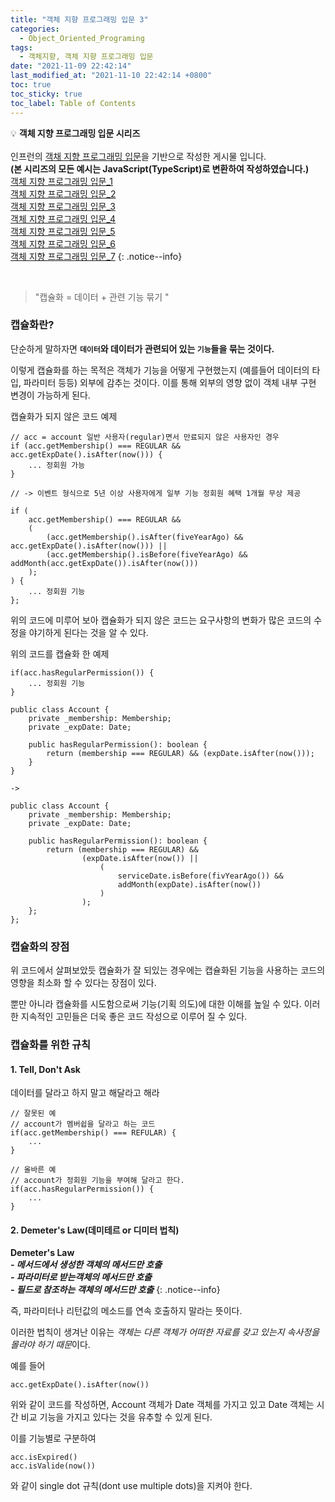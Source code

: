 ```yaml
---
title: "객체 지향 프로그래밍 입문 3"
categories:
  - Object_Oriented_Programing
tags:
  - 객체지향, 객체 지향 프로그래밍 입문
date: "2021-11-09 22:42:14"
last_modified_at: "2021-11-10 22:42:14 +0800"
toc: true
toc_sticky: true
toc_label: Table of Contents
---
```


💡 **객체 지향 프로그래밍 입문 시리즈**
<br><br> 인프런의 [객채 지향 프로그래밍 입문](https://www.inflearn.com/course/%EA%B0%9D%EC%B2%B4-%EC%A7%80%ED%96%A5-%ED%94%84%EB%A1%9C%EA%B7%B8%EB%9E%98%EB%B0%8D-%EC%9E%85%EB%AC%B8)을 기반으로 작성한 게시물 입니다.
<br> **(본 시리즈의 모든 예시는 JavaScript(TypeScript)로 변환하여 작성하였습니다.)**
<br> [객체 지향 프로그래밍 입문_1](https://kljopu.github.io/%EA%B0%9D%EC%B2%B4%EC%A7%80%ED%96%A5/oop_start_1/)
<br> [객체 지향 프로그래밍 입문_2](https://kljopu.github.io/%EA%B0%9D%EC%B2%B4%EC%A7%80%ED%96%A5/oop_start_2/)
<br> [객체 지향 프로그래밍 입문\_3](https://www.notion.so/_3-9700449fc30c44cc85016510c08e8fff)
<br> [객체 지향 프로그래밍 입문\_4](https://www.notion.so/_4-9fac4cd90869468eba6bac00971b2d8b)
<br> [객체 지향 프로그래밍 입문\_5](https://www.notion.so/_5-88bcb5aafa0f45d08d30dcc76c73f409)
<br> [객체 지향 프로그래밍 입문\_6](https://www.notion.so/_6-94e2069712f04ecd8c59871b0709b6ce)
<br> [객체 지향 프로그래밍 입문\_7](https://www.notion.so/_7-35065f3f7f65490cada89ccfe6825d28)
{: .notice--info}

<br>

> "캡슐화
        =   데이터  +  관련 기능 묶기  "
> 

### 캡슐화란?

단순하게 말하자면 **`데이터`와 데이터가 관련되어 있는 `기능`들을 묶는 것이다.**

이렇게 캡슐화를 하는 목적은 객체가 기능을 어떻게 구현했는지 (예를들어 데이터의 타입, 파라미터 등등) 외부에 감추는 것이다. 이를 통해 외부의 영향 없이 객체 내부 구현 변경이 가능하게 된다.

캡슐화가 되지 않은 코드 예제

```tsx
// acc = account 일반 사용자(regular)면서 만료되지 않은 사용자인 경우
if (acc.getMembership() === REGULAR && acc.getExpDate().isAfter(now())) {
    ... 정회원 가능
}

// -> 이벤트 형식으로 5년 이상 사용자에게 일부 기능 정회원 혜택 1개월 무상 제공

if (
    acc.getMembership() === REGULAR && 
    (
        (acc.getMembership().isAfter(fiveYearAgo) && acc.getExpDate().isAfter(now())) ||
        (acc.getMembership().isBefore(fiveYearAgo) && addMonth(acc.getExpDate()).isAfter(now()))
    );
) {
    ... 정회원 기능
};
```

위의 코드에 미루어 보아 캡슐화가 되지 않은 코드는 요구사항의 변화가 많은 코드의 수정을 야기하게 된다는 것을 알 수 있다.

위의 코드를 캡슐화 한 예제

```tsx
if(acc.hasRegularPermission()) {
    ... 정회원 기능
}

public class Account {
    private _membership: Membership;
    private _expDate: Date;

    public hasRegularPermission(): boolean {
        return (membership === REGULAR) && (expDate.isAfter(now()));
    }
}

->

public class Account {
    private _membership: Membership;
    private _expDate: Date;

    public hasRegularPermission(): boolean {
        return (membership === REGULAR) &&
                (expDate.isAfter(now()) ||
                    (
                        serviceDate.isBefore(fivYearAgo()) && 
                        addMonth(expDate).isAfter(now())
                    )
                );
    };
};
```

### 캡슐화의 장점

위 코드에서 살펴보았듯 캡슐화가 잘 되있는 경우에는 캡슐화된 기능을 사용하는 코드의 영향을 최소화 할 수 있다는 장점이 있다.

뿐만 아니라 캡슐화를 시도함으로써 기능(기획 의도)에 대한 이해를 높일 수 있다. 이러한 지속적인 고민들은 더욱 좋은 코드 작성으로 이루어 질 수 있다.

### 캡슐화를 위한 규칙

#### 1. Tell, Don't Ask

데이터를 달라고 하지 말고 해달라고 해라
    
```tsx
// 잘못된 예
// account가 멤버쉽을 달라고 하는 코드
if(acc.getMembership() === REFULAR) {
    ...
}
    
// 올바른 예
// account가 정회원 기능을 부여해 달라고 한다.
if(acc.hasRegularPermission()) {
    ...
}
```
    
#### 2. Demeter's Law(데미테르 or 디미터 법칙)
    
**Demeter's Law**
<br> ***- 메서드에서 생성한 객체의 메서드만 호출***
<br> ***- 파라미터로 받는객체의 메서드만 호출***
<br> ***- 필드로 참조하는 객체의 메서드만 호출***
{: .notice--info}
    
즉, 파라미터나 리턴값의 메소드를 연속 호출하지 말라는 뜻이다.

이러한 법칙이 생겨난 이유는 
*객체는 다른 객체가 어떠한 자료를 갖고 있는지 속사정을 몰라야 하기 때문*이다.

예를 들어
    
```tsx
acc.getExpDate().isAfter(now())
```

위와 같이 코드를 작성하면, Account 객체가 Date 객체를 가지고 있고 Date 객체는 시간 비교 기능을 가지고 있다는 것을 유추할 수 있게 된다.

이를 기능별로 구분하여

```tsx
acc.isExpired()
acc.isValide(now())
```

와 같이 single dot 규칙(dont use multiple dots)을 지켜야 한다.